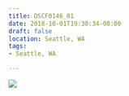 ```yaml
---
title: DSCF0146_01
date: 2018-10-01T19:30:34-08:00
draft: false
location: Seattle, WA
tags:
- Seattle, WA

---
```

![](https://d17enza3bfujl8.cloudfront.net/DSCF0146_01.jpg)
